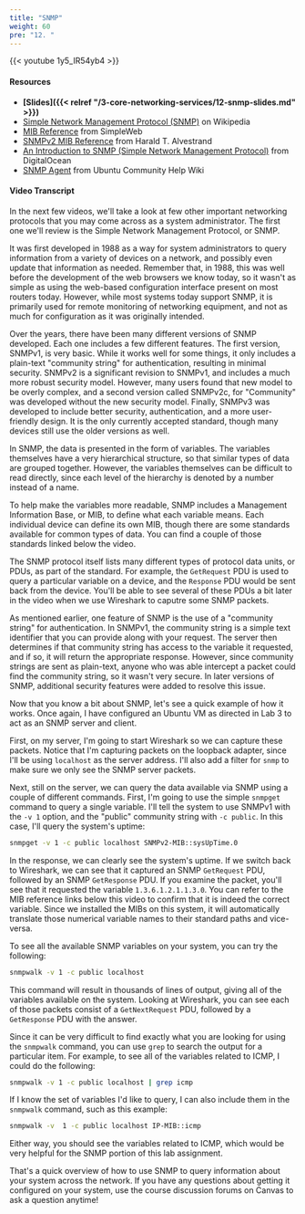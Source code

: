 ```yaml
---
title: "SNMP"
weight: 60
pre: "12. "
---
```


{{< youtube 1y5_IR54yb4 >}}

#### Resources

* **[Slides]({{< relref "/3-core-networking-services/12-snmp-slides.md" >}})**
* [Simple Network Management Protocol (SNMP)](https://en.wikipedia.org/wiki/Simple_Network_Management_Protocol) on Wikipedia
* [MIB Reference](http://www.simpleweb.org/ietf/mibs/) from SimpleWeb
* [SNMPv2 MIB Reference](https://www.alvestrand.no/objectid/1.3.6.1.2.1.html) from Harald T. Alvestrand
* [An Introduction to SNMP (Simple Network Management Protocol)](https://www.digitalocean.com/community/tutorials/an-introduction-to-snmp-simple-network-management-protocol) from DigitalOcean
* [SNMP Agent](https://help.ubuntu.com/community/SNMPAgent) from Ubuntu Community Help Wiki

#### Video Transcript

In the next few videos, we'll take a look at few other important networking protocols that you may come across as a system administrator. The first one we'll review is the Simple Network Management Protocol, or SNMP.

It was first developed in 1988 as a way for system administrators to query information from a variety of devices on a network, and possibly even update that information as needed. Remember that, in 1988, this was well before the development of the web browsers we know today, so it wasn't as simple as using the web-based configuration interface present on most routers today. However, while most systems today support SNMP, it is primarily used for remote monitoring of networking equipment, and not as much for configuration as it was originally intended.

Over the years, there have been many different versions of SNMP developed. Each one includes a few different features. The first version, SNMPv1, is very basic. While it works well for some things, it only includes a plain-text "community string" for authentication, resulting in minimal security. SNMPv2 is a significant revision to SNMPv1, and includes a much more robust security model. However, many users found that new model to be overly complex, and a second version called SNMPv2c, for "Community" was developed without the new security model. Finally, SNMPv3 was developed to include better security, authentication, and a more user-friendly design. It is the only currently accepted standard, though many devices still use the older versions as well.

In SNMP, the data is presented in the form of variables. The variables themselves have a very hierarchical structure, so that similar types of data are grouped together. However, the variables themselves can be difficult to read directly, since each level of the hierarchy is denoted by a number instead of a name.

To help make the variables more readable, SNMP includes a Management Information Base, or MIB, to define what each variable means. Each individual device can define its own MIB, though there are some standards available for common types of data. You can find a couple of those standards linked below the video.

The SNMP protocol itself lists many different types of protocol data units, or PDUs, as part of the standard. For example, the `GetRequest` PDU is used to query a particular variable on a device, and the `Response` PDU would be sent back from the device. You'll be able to see several of these PDUs a bit later in the video when we use Wireshark to caputre some SNMP packets.

As mentioned earlier, one feature of SNMP is the use of a "community string" for authentication. In SNMPv1, the community string is a simple text identifier that you can provide along with your request. The server then determines if that community string has access to the variable it requested, and if so, it will return the appropriate response. However, since community strings are sent as plain-text, anyone who was able intercept a packet could find the community string, so it wasn't very secure. In later versions of SNMP, additional security features were added to resolve this issue.

Now that you know a bit about SNMP, let's see a quick example of how it works. Once again, I have configured an Ubuntu VM as directed in Lab 3 to act as an SNMP server and client.

First, on my server, I'm going to start Wireshark so we can capture these packets. Notice that I'm capturing packets on the loopback adapter, since I'll be using `localhost` as the server address. I'll also add a filter for `snmp` to make sure we only see the SNMP server packets.

Next, still on the server, we can query the data available via SNMP using a couple of different commands. First, I'm going to use the simple `snmpget` command to query a single variable. I'll tell the system to use SNMPv1 with the `-v 1` option, and the "public" community string with `-c public`. In this case, I'll query the system's uptime:

```bash
snmpget -v 1 -c public localhost SNMPv2-MIB::sysUpTime.0
```

In the response, we can clearly see the system's uptime. If we switch back to Wireshark, we can see that it captured an SNMP `GetRequest` PDU, followed by an SNMP `GetResponse` PDU. If you examine the packet, you'll see that it requested the variable `1.3.6.1.2.1.1.3.0`. You can refer to the MIB reference links below this video to confirm that it is indeed the correct variable. Since we installed the MIBs on this system, it will automatically translate those numerical variable names to their standard paths and vice-versa.

To see all the available SNMP variables on your system, you can try the following:

```bash
snmpwalk -v 1 -c public localhost
```

This command will result in thousands of lines of output, giving all of the variables available on the system. Looking at Wireshark, you can see each of those packets consist of a `GetNextRequest` PDU, followed by a `GetResponse` PDU with the answer.

Since it can be very difficult to find exactly what you are looking for using the `snmpwalk` command, you can use `grep` to search the output for a particular item. For example, to see all of the variables related to ICMP, I could do the following:

```bash
snmpwalk -v 1 -c public localhost | grep icmp
```

If I know the set of variables I'd like to query, I can also include them in the `snmpwalk` command, such as this example:

```bash
snmpwalk -v  1 -c public localhost IP-MIB::icmp
```

Either way, you should see the variables related to ICMP, which would be very helpful for the SNMP portion of this lab assignment.

That's a quick overview of how to use SNMP to query information about your system across the network. If you have any questions about getting it configured on your system, use the course discussion forums on Canvas to ask a question anytime!
